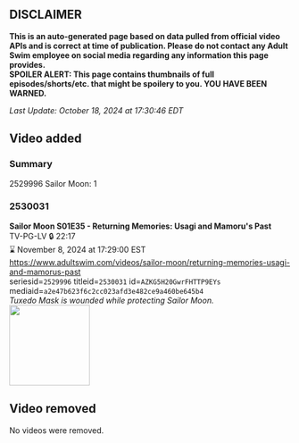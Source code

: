 ## DISCLAIMER
**This is an auto-generated page based on data pulled from official video APIs and is correct at time of publication. Please do not contact any Adult Swim employee on social media regarding any information this page provides.**  
**SPOILER ALERT: This page contains thumbnails of full episodes/shorts/etc. that might be spoilery to you. YOU HAVE BEEN WARNED.**  

_Last Update: October 18, 2024 at 17:30:46 EDT_
## Video added
### Summary
2529996 Sailor Moon: 1  
### 2530031
**Sailor Moon S01E35 - Returning Memories: Usagi and Mamoru's Past**  
TV-PG-LV 🔒 22:17  
⌛ November 8, 2024 at 17:29:00 EST  
https://www.adultswim.com/videos/sailor-moon/returning-memories-usagi-and-mamorus-past  
seriesid=`2529996` titleid=`2530031` id=`AZKG5H20GwrFHTTP9EYs` mediaid=`a2e47b623f6c2cc023afd3e482ce9a460be645b4`  
_Tuxedo Mask is wounded while protecting Sailor Moon._  
<a href="https://media.cdn.adultswim.com/uploads/20241015/thumbnails/2_2410152339217-CopyofSailorMoon_Ep035_Thumbnail_1920x1080_Pillarbox.jpg"><img src="https://media.cdn.adultswim.com/uploads/20241015/thumbnails/2_2410152339217-CopyofSailorMoon_Ep035_Thumbnail_1920x1080_Pillarbox.jpg" height="144px" /></a>
## Video removed
No videos were removed.  
